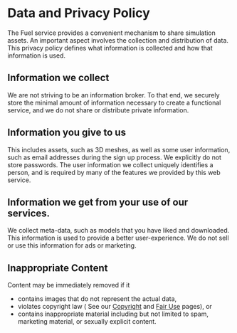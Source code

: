 # Data and Privacy Policy

The Fuel service provides a convenient mechanism to share simulation assets.
An important aspect involves the collection and distribution of data. This
privacy policy defines what information is collected and how that
information is used.

## Information we collect

We are not striving to be an information broker. To that end, we securely
store the minimal amount of information necessary to create a functional
service, and we do not share or distribute private information.


## Information you give to us

This includes assets, such as 3D meshes, as well as some user information,
such as email addresses during the sign up process. We explicitly do
not store passwords. The user information we collect uniquely
identifies a person, and is required by many of the features we
provided by this web service.


## Information we get from your use of our services. 

We collect meta-data, such as models that you have liked and downloaded.
This information is used to provide a better user-experience. We do not sell
or use this information for ads or marketing.


## Inappropriate Content

Content may be immediately removed if it

  * contains images that do not represent the actual data,
  * violates copyright law ( See our [Copyright](/docs/latest/fuel_copyright) and [Fair Use](/docs/latest/fuel_fair_use) pages), or
  * contains inappropriate material including but not limited to spam, marketing material, or sexually explicit content.
